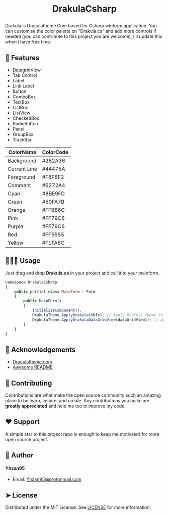 # <p align="center">DrakulaCsharp</p>
Drakula is Draculatheme.Com based for Csharp winform application. You can customise the color palette on "Drakula.cs" and add more controls if needed (you can contribute to this project you are welcome),
I'll update this when i have free time.
## 🧐 Features    
- DatagridView
- Tab Control
- Label
- Link Label
- Button
- ComboBox
- TextBox
- ListBox
- ListView
- CheckedBox
- RadioButton
- Panel
- GroupBox
- TrackBar

| ColorName | ColorCode |
| -------- | -------- |
| Background    | #282A36    |
| Current Line    | #44475A    |
| Foreground    | #F8F8F2    |        
| Comment    | #6272A4    |    
| Cyan    | #8BE9FD    |    
| Green    | #50FA7B    |
| Orange    | #FFB86C    |    
| Pink    | #FF79C6    |    
| Purple    | #FF79C6    |    
| Red    | #FF5555    |    
| Yellow    | #F1FA8C    |

## 🧑🏻‍💻 Usage
Just drag and drop **Drakula.cs** in your project and call it to your mainform.
```js
namespace DrakulaCsharp
{
    public partial class MainForm : Form
    {
        public MainForm()
        {
            InitializeComponent();
            DrakulaTheme.ApplyDrakula(this); // Apply Drakula theme to controls
            DrakulaTheme.ApplyDrakulaDataGridView(dataGridView1); // Apply Drakula datagrid (If you wanna use it)
        }
    }
}
```

## 🙇 Acknowledgements      
- [Draculatheme.com](https://draculatheme.com)
- [Awesome README](https://readmi.xyz/editor)

## 🍰 Contributing    
Contributions are what make the open source community such an amazing place to be learn, inspire, and create. Any contributions you make are **greatly appreciated** and help me too to improve my code.

## ❤️ Support  
A simple star to this project repo is enough to keep me motivated for more open source project.
        
## 🙇 Author
#### Yhzan95
- Email: [Yhzan95@protonmail.com]()
        
## ➤ License
Distributed under the MIT License. See [LICENSE](LICENSE) for more information.

